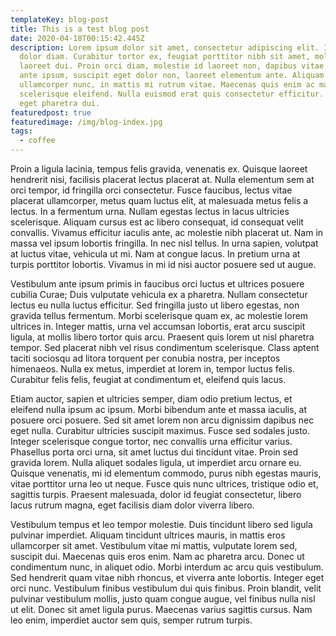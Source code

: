 ```yaml
---
templateKey: blog-post
title: This is a test blog post
date: 2020-04-18T00:15:42.445Z
description: Lorem ipsum dolor sit amet, consectetur adipiscing elit. In et
  dolor diam. Curabitur tortor ex, feugiat porttitor nibh sit amet, mollis
  laoreet dui. Proin orci diam, molestie id laoreet non, dapibus vitae enim. Sed
  ante ipsum, suscipit eget dolor non, laoreet elementum ante. Aliquam ultrices
  ullamcorper nunc, in mattis mi rutrum vitae. Maecenas quis enim ac massa
  scelerisque eleifend. Nulla euismod erat quis consectetur efficitur. Vivamus
  eget pharetra dui.
featuredpost: true
featuredimage: /img/blog-index.jpg
tags:
  - coffee
---
```

Proin a ligula lacinia, tempus felis gravida, venenatis ex. Quisque laoreet hendrerit nisi, facilisis placerat lectus placerat at. Nulla elementum sem at orci tempor, id fringilla orci consectetur. Fusce faucibus, lectus vitae placerat ullamcorper, metus quam luctus elit, at malesuada metus felis a lectus. In a fermentum urna. Nullam egestas lectus in lacus ultricies scelerisque. Aliquam cursus est ac libero consequat, id consequat velit convallis. Vivamus efficitur iaculis ante, ac molestie nibh placerat ut. Nam in massa vel ipsum lobortis fringilla. In nec nisl tellus. In urna sapien, volutpat at luctus vitae, vehicula ut mi. Nam at congue lacus. In pretium urna at turpis porttitor lobortis. Vivamus in mi id nisi auctor posuere sed ut augue.

Vestibulum ante ipsum primis in faucibus orci luctus et ultrices posuere cubilia Curae; Duis vulputate vehicula ex a pharetra. Nullam consectetur lectus eu nulla luctus efficitur. Sed fringilla justo ut libero egestas, non gravida tellus fermentum. Morbi scelerisque quam ex, ac molestie lorem ultrices in. Integer mattis, urna vel accumsan lobortis, erat arcu suscipit ligula, at mollis libero tortor quis arcu. Praesent quis lorem ut nisl pharetra tempor. Sed placerat nibh vel risus condimentum scelerisque. Class aptent taciti sociosqu ad litora torquent per conubia nostra, per inceptos himenaeos. Nulla ex metus, imperdiet at lorem in, tempor luctus felis. Curabitur felis felis, feugiat at condimentum et, eleifend quis lacus.

Etiam auctor, sapien et ultricies semper, diam odio pretium lectus, et eleifend nulla ipsum ac ipsum. Morbi bibendum ante et massa iaculis, at posuere orci posuere. Sed sit amet lorem non arcu dignissim dapibus nec eget nulla. Curabitur ultricies suscipit maximus. Fusce sed sodales justo. Integer scelerisque congue tortor, nec convallis urna efficitur varius. Phasellus porta orci urna, sit amet luctus dui tincidunt vitae. Proin sed gravida lorem. Nulla aliquet sodales ligula, ut imperdiet arcu ornare eu. Quisque venenatis, mi id elementum commodo, purus nibh egestas mauris, vitae porttitor urna leo ut neque. Fusce quis nunc ultrices, tristique odio et, sagittis turpis. Praesent malesuada, dolor id feugiat consectetur, libero lacus rutrum magna, eget facilisis diam dolor viverra libero.

Vestibulum tempus et leo tempor molestie. Duis tincidunt libero sed ligula pulvinar imperdiet. Aliquam tincidunt ultrices mauris, in mattis eros ullamcorper sit amet. Vestibulum vitae mi mattis, vulputate lorem sed, suscipit dui. Maecenas quis eros enim. Nam ac pharetra arcu. Donec ut condimentum nunc, in aliquet odio. Morbi interdum ac arcu quis vestibulum. Sed hendrerit quam vitae nibh rhoncus, et viverra ante lobortis. Integer eget orci nunc. Vestibulum finibus vestibulum dui quis finibus. Proin blandit, velit pulvinar vestibulum mollis, justo quam congue augue, vel finibus nulla nisl ut elit. Donec sit amet ligula purus. Maecenas varius sagittis cursus. Nam leo enim, imperdiet auctor sem quis, semper rutrum turpis.
